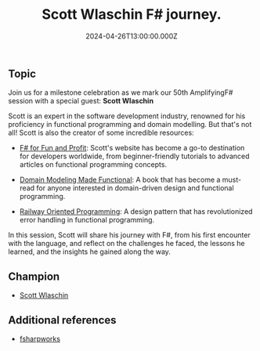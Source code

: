 ﻿---
title: "Scott Wlaschin F# journey."
preview: "Scott Wlaschin F# journey."
isDraft: true
date: 2024-04-26T13:00:00.000Z
slug: "2024/04/26"
champion: "Scott Wlaschin"
zoomLink: "https://us06web.zoom.us/j/84918805390?pwd=jvVZohuaV4vwytEyNAkPvb0SL0HKbr.1"
zoomPasscode: "fsharp"
issueLink: ""
company: "fsharpworks"
youtubeId: "l6-WurPT5K8"
---

## Topic

Join us for a milestone celebration as we mark our 50th AmplifyingF# session with a special guest: **Scott Wlaschin**

Scott is an expert in the software development industry, renowned for his proficiency in functional programming and domain modelling. But that's not all! Scott is also the creator of some incredible resources:

- [F# for Fun and Profit](https://fsharpforfunandprofit.com): Scott's website has become a go-to destination for developers worldwide, from beginner-friendly tutorials to advanced articles on functional programming concepts.

- [Domain Modeling Made Functional](https://pragprog.com/titles/swdddf/domain-modeling-made-functional/): A book that has become a must-read for anyone interested in domain-driven design and functional programming.

- [Railway Oriented Programming](https://fsharpforfunandprofit.com/rop/): A design pattern that has revolutionized error handling in functional programming.

In this session, Scott will share his journey with F#, from his first encounter with the language, and reflect on the challenges he faced, the lessons he learned, and the insights he gained along the way.

## Champion

- [Scott Wlaschin](https://twitter.com/ScottWlaschin)

## Additional references

- [fsharpworks](https://fsharpworks.com)
